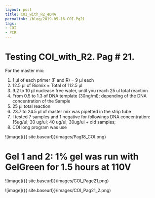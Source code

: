 ```yaml
---
layout: post
title: COI_with_R2_eDNA
permalink: /blog/2019-05-16-COI-Pg21
tags:
- COI
- PCR
---
```


# Testing COI_with_R2. Pag # 21.

For the master mix:

1. 1 µl of each primer (F and R) = 9 µl each
2. 12.5 µl of Biomix = Total of 112.5 µl
3. 9.2 to 10 µl nuclease free water, until you reach 25 ul total reaction
4. From 0.5 to 1.3 of DNA template (30ng/ml); depending of the DNA concentration of the Sample
5. 25 µl total reaction
6. 23.7 to 24.5 µl of master mix was pipetted in the strip tube
7. I tested 7 samples and 1 negative for followings DNA concentration: 15ug/ul; 30 ug/ul; 40 ug/ul; 30ug/ul + old samples; 
8. COI long program was use

![image]({{ site.baseurl}}/images/Pag18_COI.png)

# Gel 1 and 2: 1% gel was run with GelGreen for 1.5 hours at 110V

![image]({{ site.baseurl}}/images/COI_Page21.png)

![image]({{ site.baseurl}}/images/COI_Pag21_2.png)
